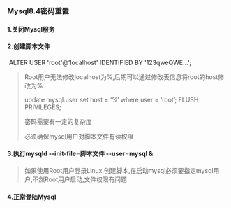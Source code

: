 ### Mysql8.4密码重置

#### 1.关闭Mysql服务

#### 2.创建脚本文件

​		ALTER USER 'root'@'localhost' IDENTIFIED BY '123qweQWE...';

> Root用户无法修改localhost为%,后期可以通过修改表信息将root的host修改为%
>
> update mysql.user set host = ‘%’ where user = ‘root’; FLUSH PRIVILEGES;
>
> 密码需要有一定的复杂度
>
> 必须确保mysql用户对脚本文件有读权限

#### 3.执行mysqld --init-file=脚本文件 --user=mysql &

> 如果使用Root用户登录Linux,创建脚本,在启动mysql必须要指定mysql用户,不然Root用户启动,文件权限有问题

#### 4.正常登陆Mysql

